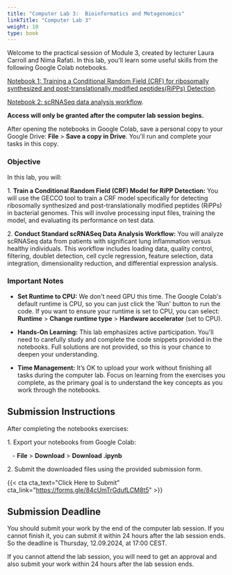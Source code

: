 ```yaml
---
title: "Computer Lab 3:  Bioinformatics and Metagenomics"
linkTitle: "Computer Lab 3"
weight: 10
type: book
---
```


Welcome to the practical session of Module 3, created by lecturer Laura Carroll and Nima Rafati. In this lab, you'll learn some useful skills from the following Google Colab notebooks.

[Notebook 1: Training a Conditional Random Field (CRF) for ribosomally synthesized and post-translationally modified peptides(RiPPs) Detection](https://colab.research.google.com/drive/1Y1w2D9uDMm93dzMbSA1vOcWaS4HQsO4z?usp=sharing). 

[Notebook 2: scRNASeq data analysis workflow](https://colab.research.google.com/drive/17aPqMfoOlDPl0Yo3k-C6YiuVpExj0iNB?usp=sharing). 



**Access will only be granted after the computer lab session begins.**

After opening the notebooks in Google Colab, save a personal copy to your Google Drive: **File** > **Save a copy in Drive**. You'll run and complete your tasks in this copy.

### Objective

In this lab, you will:

1\. **Train a Conditional Random Field (CRF) Model for RiPP Detection:** You will use the GECCO tool to train a CRF model specifically for detecting ribosomally synthesized and post-translationally modified peptides (RiPPs) in bacterial genomes. This will involve processing input files, training the model, and evaluating its performance on test data.

2\. **Conduct Standard scRNASeq Data Analysis Workflow:** You will analyze scRNASeq data from patients with significant lung inflammation versus healthy individuals. This workflow includes loading data, quality control, filtering, doublet detection, cell cycle regression, feature selection, data integration, dimensionality reduction, and differential expression analysis.

### Important Notes

- **Set Runtime to CPU:** We don't need GPU this time. The Google Colab's default runtime is CPU, so you can just click the 'Run' button to run the code. If you want to ensure your runtime is set to CPU, you can select: **Runtime** > **Change runtime type** > **Hardware accelerator** (set to CPU).

- **Hands-On Learning:** This lab emphasizes active participation. You'll need to carefully study and complete the code snippets provided in the notebooks. Full solutions are not provided, so this is your chance to deepen your understanding.

- **Time Management:** It’s OK to upload your work without finishing all tasks during the computer lab. Focus on learning from the exercises you complete, as the primary goal is to understand the key concepts as you work through the notebooks.

## Submission Instructions

After completing the notebooks exercises:

1\. Export your notebooks from Google Colab:

   - **File** > **Download** > **Download .ipynb**

2\. Submit the downloaded files using the provided submission form.

{{< cta cta_text="Click Here to Submit" cta_link="https://forms.gle/84cUmTrGdufLCM8t5" >}}

## Submission Deadline

You should submit your work by the end of the computer lab session. If you cannot finish it, you can submit it within 24 hours after the lab session ends. So the deadline is Thursday, 12.09.2024, at 17:00 CEST.

If you cannot attend the lab session, you will need to get an approval and also submit your work within 24 hours after the lab session ends.
